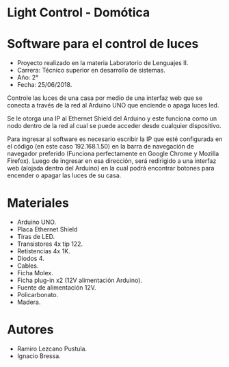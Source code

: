 # Light Control - Domótica
# Software para el control de luces

- Proyecto realizado en la materia Laboratorio de Lenguajes II. 
- Carrera: Técnico superior en desarrollo de sistemas.
- Año: 2°
- Fecha: 25/06/2018.

Controle las luces de una casa por medio de una interfaz web que se conecta a través de la red al Arduino UNO que enciende o apaga luces led.

Se le otorga una IP al Ethernet Shield del Arduino y este funciona como un nodo dentro de la red al cual se puede acceder desde cualquier dispositivo. 

Para ingresar al software es necesario escribir la IP que esté configurada en el código (en este caso 192.168.1.50) en la barra de navegación de navegador preferido (Funciona perfectamente en Google Chrome y Mozilla Firefox). Luego de ingresar en esa dirección, será redirigido a una interfaz web (alojada dentro del Arduino) en la cual podrá encontrar botones para encender o apagar las luces de su casa.

# Materiales

- Arduino UNO.
- Placa Ethernet Shield
- Tiras de LED.
- Transistores 4x tip 122.
- Retistencias 4x 1K.
- Diodos 4.
- Cables.
- Ficha Molex.
- Ficha plug-in x2 (12V alimentación Arduino).
- Fuente de alimentación 12V.
- Policarbonato.
- Madera.

# Autores

- Ramiro Lezcano Pustula.
- Ignacio Bressa.
